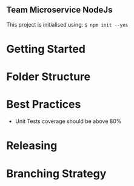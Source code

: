 Team Microservice NodeJs
---

This project is initialised using: `$ npm init --yes`

# Getting Started

# Folder Structure

# Best Practices
- Unit Tests coverage should be above 80%

# Releasing

# Branching Strategy
